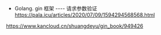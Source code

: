 - Golang. gin 框架 ---- 请求参数验证
https://pala.icu/articles/2020/07/09/1594294568568.html

https://www.kancloud.cn/shuangdeyu/gin_book/949426